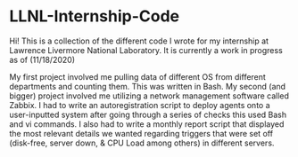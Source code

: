 # LLNL-Internship-Code
Hi! This is a collection of the different code I wrote for my internship at Lawrence Livermore National Laboratory. It is currently a work in progress as of (11/18/2020)

My first project involved me pulling data of different OS from different departments and counting them. This was written in Bash.
My second (and bigger) project involved me utilizing a network management software called Zabbix. I had to write an autoregistration script to deploy agents
onto a user-inputted system after going through a series of checks this used Bash and vi commands. I also had to write a monthly report script that displayed the most relevant 
details we wanted regarding triggers that were set off (disk-free, server down, & CPU Load among others) in different servers.
